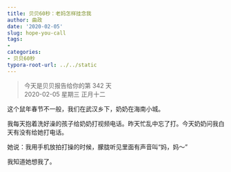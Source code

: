 ```yaml
---
title: 贝贝60秒：老妈怎样挂念我
author: 曲政
date: '2020-02-05'
slug: hope-you-call
tags:
- 
categories:
- 贝贝60秒
typora-root-url: ../../static
---
```

> 今天是贝贝报告给你的第 342 天   
> 2020-02-05 星期三 正月十二

这个鼠年春节不一般，我们在武汉乡下，奶奶在海南小城。

我每天抱着洗好澡的孩子给奶奶打视频电话。昨天忙乱中忘了打。今天奶奶问我白天有没有给她打电话。

她说：我用手机放拍打操的时候，朦胧听见里面有声音叫“妈，妈～”

我知道她想我了。